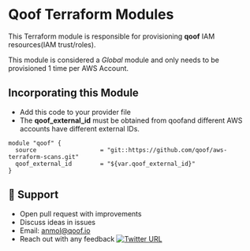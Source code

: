 # Qoof Terraform Modules

This Terraform module is responsible for provisioning **qoof** IAM resources(IAM trust/roles).

This module is considered a *Global* module and only needs to be provisioned 1 time per AWS Account.

## Incorporating this Module
* Add this code to your provider file
* The **qoof_external_id** must be obtained from qoofand different AWS accounts have different external IDs.

```
module "qoof" {
  source                  = "git::https://github.com/qoof/aws-terraform-scans.git"
  qoof_external_id        = "${var.qoof_external_id}"
}
```
## 👬 Support
- Open pull request with improvements
- Discuss ideas in issues
- Email: anmol@qoof.io
- Reach out with any feedback [![Twitter URL](https://img.shields.io/twitter/url/https/twitter.com/anmol_nagpal.svg?style=social&label=Follow%20%40anmol_nagpal)](https://twitter.com/anmol_nagpal)
